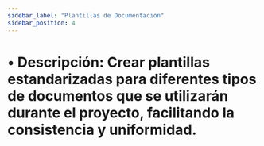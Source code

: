 ```yaml
---
sidebar_label: "Plantillas de Documentación"
sidebar_position: 4
---
```


# •	Descripción: Crear plantillas estandarizadas para diferentes tipos de documentos que se utilizarán durante el proyecto, facilitando la consistencia y uniformidad.
